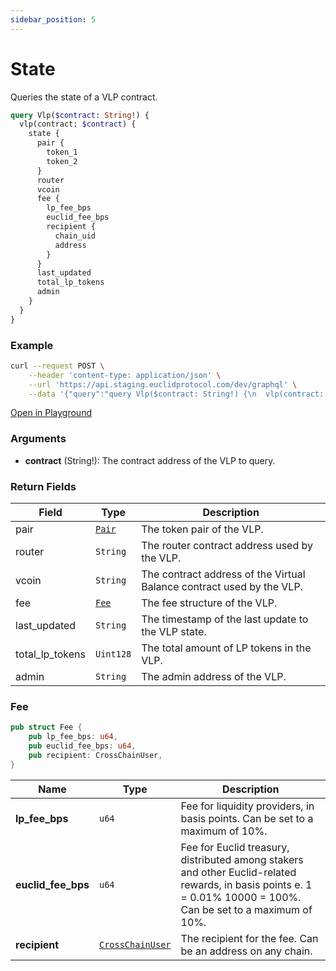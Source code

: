 ```yaml
---
sidebar_position: 5
---
```


# State
Queries the state of a VLP contract.

```graphql
query Vlp($contract: String!) {
  vlp(contract: $contract) {
    state {
      pair {
        token_1
        token_2
      }
      router
      vcoin
      fee {
        lp_fee_bps
        euclid_fee_bps
        recipient {
          chain_uid
          address
        }
      }
      last_updated
      total_lp_tokens
      admin
    }
  }
}
```

### Example

```bash
curl --request POST \
    --header 'content-type: application/json' \
    --url 'https://api.staging.euclidprotocol.com/dev/graphql' \
    --data '{"query":"query Vlp($contract: String!) {\n  vlp(contract: $contract) {\n    state {\n      pair {\n        token_1\n        token_2\n      }\n      router\n      vcoin\n      fee {\n        lp_fee_bps\n        euclid_fee_bps\n        recipient {\n          chain_uid\n          address\n        }\n      }\n      last_updated\n      total_lp_tokens\n      admin\n    }\n  }\n}","variables":{"contract":"wasm1zhhfwhuyyc88jdr5rncn75uf0lf3pta4lwk68d6y7vncyqxxllrqun6zen"}}'
```

[Open in Playground](https://api.staging.euclidprotocol.com/dev/?explorerURLState=N4IgJg9gxgrgtgUwHYBcQC4QEcYIE4CeABAGoA2ADgBQAkUEqeAhlCukQMop4CWSA5gEIAlEWAAdJESIA3SlXqMWbInQbdloiVOlEAziiYoEYybt0UmPPKZ3npKCAGtkAfQCMZ%2Bw%2BduATF7mAL6BungQMMZ4odIy9HwxRABmCCba3tKUrikIrgBGFHqJ0ggwUGQ8YNmp%2BYXFRHgIUDwUPMgothm6UAAWVkiuMJX10kxgYI16RXb2ITPSc95kTAaDFGBGCGCJjoZkrlmOLkjT3mNwCTOLRHNBIAA0IDJMvEx5ZAh6GCDpROIgig0rH%2B7H%2BAHcVnB3AAvHo9JJgnowAgEKAADjRACsJgBWPBIKBIADsOJgSQADGQkgBmCiGAAsZDBTgAbGiwCyCESZASCFgAB78shkPA4JAs6HIf6SO5BIA)

### Arguments

- **contract** (String!): The contract address of the VLP to query.

### Return Fields

| Field            | Type          | Description                                                     |
|------------------|---------------|-----------------------------------------------------------------|
| pair             | [`Pair`](../../../Euclid%20Smart%20Contracts/overview#pair)        | The token pair of the VLP.                                  |
| router           | `String`      | The router contract address used by the VLP.                             |
| vcoin            | `String`      | The contract address of the Virtual Balance contract used by the VLP.                              |
| fee              | [`Fee`](#fee)         | The fee structure of the VLP.                                   |
| last_updated     | `String`      | The timestamp of the last update to the VLP state.                    |
| total_lp_tokens  | `Uint128`     | The total amount of LP tokens in the VLP.                       |
| admin            | `String`      | The admin address of the VLP.                                   |

### Fee

```rust
pub struct Fee {
    pub lp_fee_bps: u64,
    pub euclid_fee_bps: u64,
    pub recipient: CrossChainUser,
}

```
| **Name**          | **Type**          | **Description**                                                                                     |
|-------------------|-------------------|-----------------------------------------------------------------------------------------------------|
| **lp_fee_bps**    | `u64`             | Fee for liquidity providers, in basis points.  Can be set to a maximum of 10%.                                                      |
| **euclid_fee_bps**| `u64`             | Fee for Euclid treasury, distributed among stakers and other Euclid-related rewards, in basis points e. 1 = 0.01% 10000 = 100%. Can be set to a maximum of 10%. |
| **recipient**     | [`CrossChainUser`](../../../Euclid%20Smart%20Contracts/overview#crosschainuser)  | The recipient for the fee. Can be an address on any chain.                                                                       |